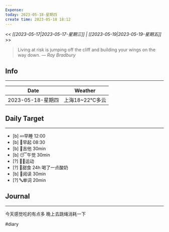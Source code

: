 ```yaml
---
Expense: 
today: 2023-05-18-星期四
create time: 2023-05-18 18:12
---
```


<< *[[2023-05-17|2023-05-17-星期三]] | [[2023-05-19|2023-05-19-星期五]]* >>


> Living at risk is jumping off the cliff and building your wings on the way down.
> — <cite>Ray Bradbury</cite>


## Info
***
| Date        | Weather      | 
| ----------- | ------------ |
| 2023-05-18-星期四 |  上海18~22℃多云 |


## Daily Target 
***
- [b] 💤早睡   12:00
- [b] 🌅早起    08:30
- [b] 🎵吉他    30min
- [b] 😴午觉    30min
- [?] 🏃‍♀️运动    
- [?] 🚫甜食    24h 喝了一点酸奶
- [b] 📖阅读    30min
- [?] 🔤单词    20min    


##  Journal
***

今天感觉吃的有点多
晚上去跳绳消耗一下


#diary